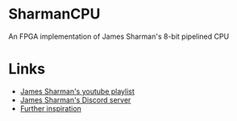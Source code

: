 # SharmanCPU
An FPGA implementation of James Sharman's 8-bit pipelined CPU

# Links

* [James Sharman's youtube playlist](https://www.youtube.com/watch?v=3iHag4k4yEg&list=PLFhc0MFC8MiCDOh3cGFji3qQfXziB9yOw)
* [James Sharman's Discord server](https://discord.gg/jmf6M3z7XS)
* [Further inspiration](https://github.com/jamon/jamessharman-8bit-cpu-sim)

